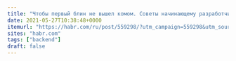 ```yaml
---
title: "Чтобы первый блин не вышел комом. Советы начинающему разработчику сервиса / Хабр"
date: 2021-05-27T10:38:48+0000
itemurl: "https://habr.com/ru/post/559298/?utm_campaign=559298&utm_source=habrahabr&utm_medium=rss"
sites: "habr.com"
tags: ["backend"]
draft: false
---
```

